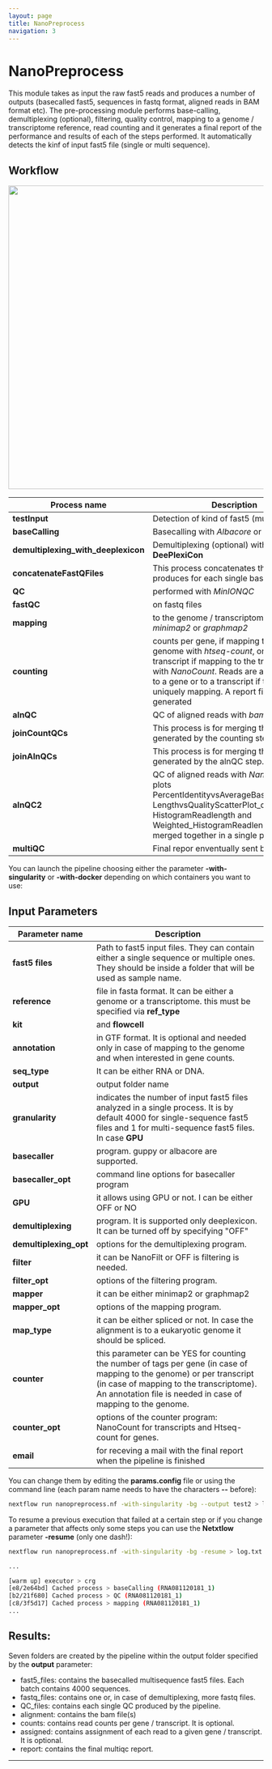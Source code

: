 ```yaml
---
layout: page
title: NanoPreprocess
navigation: 3
---
```


# NanoPreprocess

This module takes as input the raw fast5 reads and produces a number of outputs (basecalled fast5, sequences in fastq format, aligned reads in BAM format etc). The pre-processing module performs base-calling, demultiplexing (optional), filtering, quality control, mapping to a genome / transcriptome reference, read counting and it generates a final report of the performance and results of each of the steps performed. It automatically detects the kinf of input fast5 file (single or multi sequence).


## Workflow

<img src="https://raw.githubusercontent.com/biocorecrg/master_of_pores/master/docs/dag_graph3.png" width="600" align="middle">

| Process name  | Description |
| ------------- | ------------- |
|**testInput**|Detection of kind of fast5 (multi or single)|
|**baseCalling**|Basecalling with *Albacore* or *Guppy*|
|**demultiplexing_with_deeplexicon**|Demultiplexing (optional) with **DeePlexiCon**|
|**concatenateFastQFiles**|This process concatenates the fastq files produces for each single basecalling |
|**QC**|performed with  *MinIONQC*|
|**fastQC**|on fastq files|
|**mapping**|to the genome / transcriptome with either *minimap2* or *graphmap2*|
|**counting**|counts per gene, if mapping to the genome with *htseq-count*, or per transcript if mapping to the transcriptome with *NanoCount*. Reads are also assigned to a gene or to a transcript if they are uniquely mapping. A report file is also generated|
|**alnQC**|QC of aligned reads with *bam2stats*.|
|**joinCountQCs**|This process is for merging the report files generated by the counting step.|
|**joinAlnQCs**|This process is for merging the QC files generated by the alnQC step.|
|**alnQC2**|QC of aligned reads with *NanoPlot*. The plots PercentIdentityvsAverageBaseQuality_kde, LengthvsQualityScatterPlot_dot, HistogramReadlength and Weighted_HistogramReadlength are then merged together in a single picture.|
|**multiQC**|Final repor enventually sent by mail too.|
  

You can launch the pipeline choosing either the parameter **-with-singularity** or **-with-docker** depending on which containers you want to use:

## Input Parameters

| Parameter name  | Description |
| ------------- | --------------|
|**fast5 files**|Path to fast5 input files. They can contain either a single sequence or multiple ones. They should be inside a folder that will be used as sample name.|
|**reference**|file in fasta format. It can be either a genome or a transcriptome. this must be specified via **ref_type**|parameter.|
|**kit**|and **flowcell**|parameters needed for basecalling.|
|**annotation**|in GTF format. It is optional and needed only in case of mapping to the genome and when interested in gene counts. |
|**seq_type**| It can be either RNA or DNA.|
|**output**|output folder name|
|**granularity**|indicates the number of input fast5 files analyzed in a single process. It is by default 4000 for single-sequence fast5 files and 1 for multi-sequence fast5 files. In case **GPU**|option is turned on this value is not needed since every file will be analyzed sequentially.|
|**basecaller**|program. guppy or albacore are supported.|
|**basecaller_opt**|command line options for basecaller program |
|**GPU**|it allows using GPU or not. I can be either OFF or NO|
|**demultiplexing**|program. It is supported only deeplexicon. It can be turned off by specifying "OFF"|
|**demultiplexing_opt**|options for the demultiplexing program. |
|**filter**|it can be NanoFilt or OFF is filtering is needed.|
|**filter_opt**|options of the filtering program.   |
|**mapper**|it can be either minimap2 or graphmap2|
|**mapper_opt**| options of the mapping program. |
|**map_type**|it can be either spliced or not. In case the alignment is to a eukaryotic genome it should be spliced.|
|**counter**|this parameter can be YES for counting the number of tags per gene (in case of mapping to the genome) or per transcript (in case of mapping to the transcriptome). An annotation file is needed in case of mapping to the genome.|
|**counter_opt**|options of the counter program: NanoCount for transcripts and Htseq-count for genes.|
|**email**|for receving a mail with the final report when the pipeline is finished|


You can change them by editing the **params.config** file or using the command line (each param name needs to have the characters **--** before): 

```bash
nextflow run nanopreprocess.nf -with-singularity -bg --output test2 > log.txt
```

To resume a previous execution that failed at a certain step or if you change a parameter that affects only some steps you can use the **Netxtlow** parameter **-resume** (only one dash!):


```bash
nextflow run nanopreprocess.nf -with-singularity -bg -resume > log.txt

...

[warm up] executor > crg
[e8/2e64bd] Cached process > baseCalling (RNA081120181_1)
[b2/21f680] Cached process > QC (RNA081120181_1)
[c8/3f5d17] Cached process > mapping (RNA081120181_1)
...

```

## Results:

Seven folders are created by the pipeline within the output folder specified by the **output** parameter:

* fast5_files: contains the basecalled multisequence fast5 files. Each batch contains 4000 sequences. 
* fastq_files: contains one or, in case of demultiplexing, more fastq files.
* QC_files: contains each single QC produced by the pipeline.
* alignment: contains the bam file(s)
* counts: contains read counts per gene / transcript. It is optional.
* assigned: contains assignment of each read to a given gene / transcript. It is optional.
* report: contains the final multiqc report. 

-----------------------------------------------------



